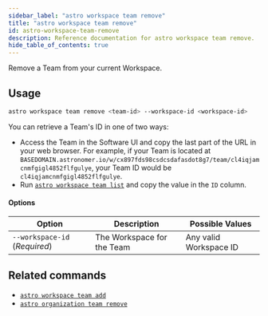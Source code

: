```yaml
---
sidebar_label: "astro workspace team remove"
title: "astro workspace team remove"
id: astro-workspace-team-remove
description: Reference documentation for astro workspace team remove.
hide_table_of_contents: true
---
```


Remove a Team from your current Workspace. 

## Usage

```sh
astro workspace team remove <team-id> --workspace-id <workspace-id>
```

You can retrieve a Team's ID in one of two ways:

- Access the Team in the Software UI and copy the last part of the URL in your web browser. For example, if your Team is located at `BASEDOMAIN.astronomer.io/w/cx897fds98csdcsdafasdot8g7/team/cl4iqjamcnmfgigl4852flfgulye`, your Team ID would be `cl4iqjamcnmfgigl4852flfgulye`.
- Run [`astro workspace team list`](#astro-workspace-team-list) and copy the value in the `ID` column.

#### Options

| Option                        | Description                | Possible Values        |
| ----------------------------- | -------------------------- | ---------------------- |
| `--workspace-id` (_Required_) | The Workspace for the Team | Any valid Workspace ID |

## Related commands

- [`astro workspace team add`](cli/astro-workspace-team-add.md)
- [`astro organization team remove`](cli/astro-organization-team-delete.md)


